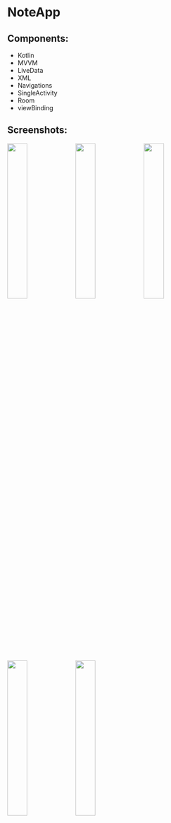 # NoteApp

## Components:

- Kotlin
- MVVM
- LiveData
- XML
- Navigations
- SingleActivity
- Room
- viewBinding

## Screenshots:

<img src="https://user-images.githubusercontent.com/14277702/182047903-0d8837c0-0f84-48e0-a900-49084b7720c5.jpg" width="30%" height="30%"> <img src="https://user-images.githubusercontent.com/14277702/182047915-f661db71-f0eb-4422-8a31-b46946fb1d70.jpg" width="30%" height="30%"> <img src="https://user-images.githubusercontent.com/14277702/182047927-d3e109cd-2884-4f6e-8c9a-2d591a8714e0.jpg" width="30%" height="30%"> <img src="https://user-images.githubusercontent.com/14277702/182047935-ba850b56-769d-48f7-87bb-8b098f001788.jpg" width="30%" height="30%"> <img src="https://user-images.githubusercontent.com/14277702/182047966-c78c8a04-8735-46a6-a53c-53e2c50dca58.jpg" width="30%" height="30%">

